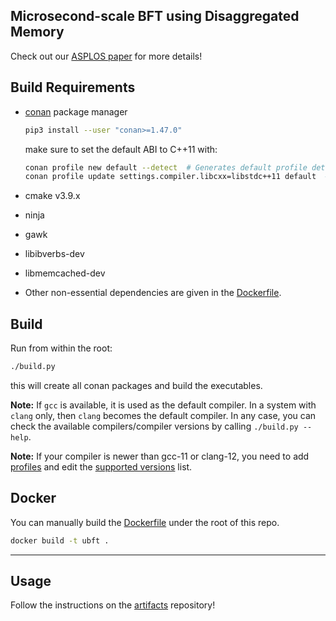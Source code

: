 ## Microsecond-scale BFT using Disaggregated Memory
Check out our [ASPLOS paper](https://arxiv.org/abs/2210.17174v2) for more details!

## Build Requirements

- [conan](https://conan.io/) package manager
    ```sh
    pip3 install --user "conan>=1.47.0"
    ```

    make sure to set the default ABI to C++11 with:

    ```sh
    conan profile new default --detect  # Generates default profile detecting GCC and sets old ABI
    conan profile update settings.compiler.libcxx=libstdc++11 default  # Sets libcxx to C++11 ABI
    ```

- cmake v3.9.x
- ninja
- gawk
- libibverbs-dev
- libmemcached-dev
- Other non-essential dependencies are given in the [Dockerfile](https://github.com/LPD-EPFL/ubft/blob/master/Dockerfile).

## Build

Run from within the root:

```sh
./build.py
```

this will create all conan packages and build the executables.

__Note:__ If `gcc` is available, it is used as the default compiler. In a system with `clang` only, then `clang` becomes the default compiler. In any case, you can check the available compilers/compiler versions by calling `./build.py --help`.

__Note:__ If your compiler is newer than gcc-11 or clang-12, you need to add [profiles](https://github.com/LPD-EPFL/ubft/tree/master/conan/profiles) and edit the [supported versions](https://github.com/LPD-EPFL/ubft/blob/master/conan/compilers/link.sh) list.

## Docker

You can manually build the [Dockerfile](https://github.com/LPD-EPFL/ubft/blob/master/Dockerfile) under the root of this repo.

```sh
docker build -t ubft .
```
---


## Usage

Follow the instructions on the [artifacts](https://github.com/LPD-EPFL/ubft-artifacts) repository!

